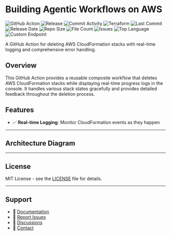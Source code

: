 # Building Agentic Workflows on AWS

![GitHub Action](https://img.shields.io/badge/GitHub-Action-blue?logo=github)&nbsp;![Release](https://github.com/subhamay-bhattacharyya/3903-gen-ai-tf/actions/workflows/release.yaml/badge.svg)&nbsp;![Commit Activity](https://img.shields.io/github/commit-activity/t/subhamay-bhattacharyya/3903-gen-ai-tf)&nbsp;![Terraform](https://img.shields.io/badge/AWS-Terraform-orange?logo=amazonaws)&nbsp;![Last Commit](https://img.shields.io/github/last-commit/subhamay-bhattacharyya/3903-gen-ai-tf)&nbsp;![Release Date](https://img.shields.io/github/release-date/subhamay-bhattacharyya/3903-gen-ai-tf)&nbsp;![Repo Size](https://img.shields.io/github/repo-size/subhamay-bhattacharyya/3903-gen-ai-tf)&nbsp;![File Count](https://img.shields.io/github/directory-file-count/subhamay-bhattacharyya/3903-gen-ai-tf)&nbsp;![Issues](https://img.shields.io/github/issues/subhamay-bhattacharyya/3903-gen-ai-tf)&nbsp;![Top Language](https://img.shields.io/github/languages/top/subhamay-bhattacharyya/3903-gen-ai-tf)&nbsp;![Custom Endpoint](https://img.shields.io/endpoint?url=https://gist.githubusercontent.com/bsubhamay/d8954704cf0af436583f04ce9b18dda6/raw/3903-gen-ai-tf.json?)


A GitHub Action for deleting AWS CloudFormation stacks with real-time logging and comprehensive error handling.

## Overview

This GitHub Action provides a reusable composite workflow that deletes AWS CloudFormation stacks while displaying real-time progress logs in the console. It handles various stack states gracefully and provides detailed feedback throughout the deletion process.

## Features

- ✅ **Real-time Logging**: Monitor CloudFormation events as they happen

---

## Architecture Diagram


---

## License

MIT License - see the [LICENSE](LICENSE) file for details.

---

## Support

- 📖 [Documentation](https://github.com/subhamay-bhattacharyya/3903-gen-ai-tf/wiki)
- 🐛 [Report Issues](https://github.com/subhamay-bhattacharyya/3903-gen-ai-tf/issues)
- 💬 [Discussions](https://github.com/subhamay-bhattacharyya/3903-gen-ai-tf/discussions)
- 📧 [Contact](mailto:support@subhamay.aws@gmail.com)